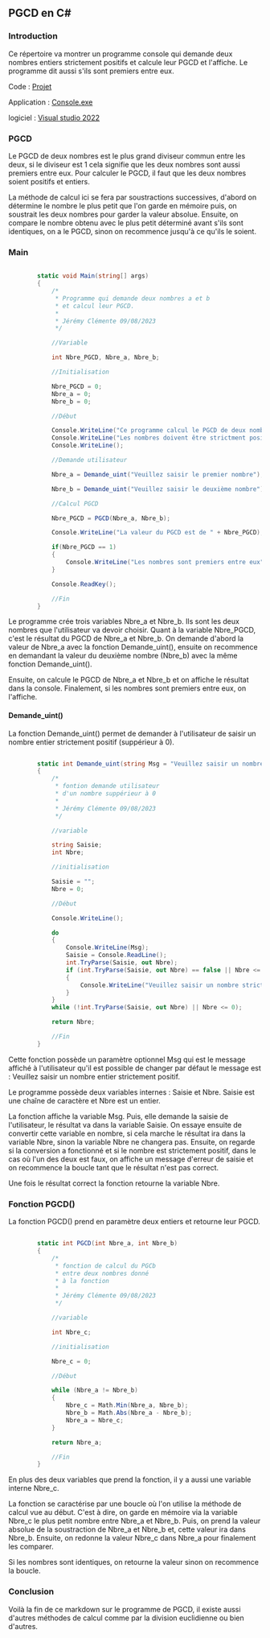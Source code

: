 ## PGCD en C#

### Introduction

Ce répertoire va montrer un programme console qui demande deux nombres entiers strictement positifs et calcule leur PGCD et l'affiche. Le programme dit aussi s'ils sont premiers entre eux.

Code : [Projet](https://github.com/J3R5/PGCD/tree/main/PGCD)

Application : [Console.exe]()

logiciel : [Visual studio 2022](https://visualstudio.microsoft.com/fr/)

### PGCD

Le PGCD de deux nombres est le plus grand diviseur commun entre les deux, si le diviseur est 1 cela signifie que les deux nombres sont aussi premiers entre eux. Pour calculer le PGCD, il faut que les deux nombres soient positifs et entiers.

La méthode de calcul ici se fera par soustractions successives, d'abord on détermine le nombre le plus petit que l'on garde en mémoire puis, on soustrait les deux nombres pour garder la valeur absolue. Ensuite, on compare le nombre obtenu avec le plus petit déterminé avant s'ils sont identiques, on a le PGCD, sinon on recommence jusqu'à ce qu'ils le soient.

### Main 

~~~C#

        static void Main(string[] args)
        {
            /*
             * Programme qui demande deux nombres a et b
             * et calcul leur PGCD.
             * 
             * Jérémy Clémente 09/08/2023
             */

            //Variable

            int Nbre_PGCD, Nbre_a, Nbre_b;

            //Initialisation

            Nbre_PGCD = 0;
            Nbre_a = 0;
            Nbre_b = 0;

            //Début

            Console.WriteLine("Ce programme calcul le PGCD de deux nombres saisis");
            Console.WriteLine("Les nombres doivent être strictment positifs");
            Console.WriteLine();

            //Demande utilisateur

            Nbre_a = Demande_uint("Veuillez saisir le premier nombre");

            Nbre_b = Demande_uint("Veuillez saisir le deuxième nombre");

            //Calcul PGCD

            Nbre_PGCD = PGCD(Nbre_a, Nbre_b);

            Console.WriteLine("La valeur du PGCD est de " + Nbre_PGCD);

            if(Nbre_PGCD == 1)
            {
                Console.WriteLine("Les nombres sont premiers entre eux");
            }

            Console.ReadKey();

            //Fin
        }


~~~

Le programme crée trois variables Nbre_a et Nbre_b. Ils sont les deux nombres que l'utilisateur va devoir choisir. Quant à la variable Nbre_PGCD, c'est le résultat du PGCD de Nbre_a et Nbre_b. On demande d'abord la valeur de Nbre_a avec la fonction Demande_uint(), ensuite on recommence en demandant la valeur du deuxième nombre (Nbre_b) avec la même fonction Demande_uint().

Ensuite, on calcule le PGCD de Nbre_a et Nbre_b et on affiche le résultat dans la console. Finalement, si les nombres sont premiers entre eux, on l'affiche.

#### Demande_uint()

La fonction Demande_uint() permet de demander à l'utilisateur de saisir un nombre entier strictement positif (suppérieur à 0).

~~~C#

        static int Demande_uint(string Msg = "Veuillez saisir un nombre entier strictement positif")
        {
            /*
             * fontion demande utilisateur
             * d'un nombre suppérieur à 0
             * 
             * Jérémy Clémente 09/08/2023
             */

            //variable

            string Saisie;
            int Nbre;

            //initialisation

            Saisie = "";
            Nbre = 0;

            //Début

            Console.WriteLine();

            do
            {
                Console.WriteLine(Msg);
                Saisie = Console.ReadLine();
                int.TryParse(Saisie, out Nbre);
                if (int.TryParse(Saisie, out Nbre) == false || Nbre <= 0)
                {
                    Console.WriteLine("Veuillez saisir un nombre strictement positif (supérieur à 0)");
                }
            }
            while (!int.TryParse(Saisie, out Nbre) || Nbre <= 0);

            return Nbre;

            //Fin
        } 

~~~

Cette fonction possède un paramètre optionnel Msg qui est le message affiché à l'utilisateur qu'il est possible de changer par défaut le message est : Veuillez saisir un nombre entier strictement positif.

Le programme possède deux variables internes : Saisie et Nbre. Saisie est une chaîne de caractère et Nbre est un entier.

La fonction affiche la variable Msg. Puis, elle demande la saisie de l'utilisateur, le résultat va dans la variable Saisie. On essaye ensuite de convertir cette variable en nombre, si cela marche le résultat ira dans la variable Nbre, sinon la variable Nbre ne changera pas. Ensuite, on regarde si la conversion a fonctionné et si le nombre est strictement positif, dans le cas où l'un des deux est faux, on affiche un message d'erreur de saisie et on recommence la boucle tant que le résultat n'est pas correct.

Une fois le résultat correct la fonction retourne la variable Nbre.

### Fonction PGCD()

La fonction PGCD() prend en paramètre deux entiers et retourne leur PGCD.

~~~C#

        static int PGCD(int Nbre_a, int Nbre_b)
        {
            /*
             * fonction de calcul du PGCb
             * entre deux nombres donné
             * à la fonction
             * 
             * Jérémy Clémente 09/08/2023
             */

            //variable

            int Nbre_c;

            //initialisation 

            Nbre_c = 0;

            //Début

            while (Nbre_a != Nbre_b)
            {
                Nbre_c = Math.Min(Nbre_a, Nbre_b);
                Nbre_b = Math.Abs(Nbre_a - Nbre_b);
                Nbre_a = Nbre_c;
            }

            return Nbre_a;

            //Fin
        }

~~~

En plus des deux variables que prend la fonction, il y a aussi une variable interne Nbre_c. 

La fonction se caractérise par une boucle où l'on utilise la méthode de calcul vue au début. C'est à dire, on garde en mémoire via la variable Nbre_c le plus petit nombre entre Nbre_a et Nbre_b. Puis, on prend la valeur absolue de la soustraction de Nbre_a et Nbre_b et, cette valeur ira dans Nbre_b. Ensuite, on redonne la valeur Nbre_c dans Nbre_a pour finalement les comparer.

Si les nombres sont identiques, on retourne la valeur sinon on recommence la boucle.

### Conclusion 

Voilà la fin de ce markdown sur le programme de PGCD, il existe aussi d'autres méthodes de calcul comme par la division euclidienne ou bien d'autres.



